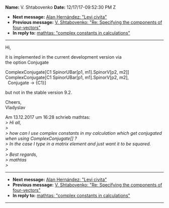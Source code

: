 **Name:** V. Shtabovenko
**Date:** 12/17/17-09:52:30 PM Z

  - **Next message:** [Alan Hernández: "Levi civita"](1367.html)
  - **Previous message:** [V. Shtabovenko: "Re: Specifying the
    components of four-vectors"](1365.html)
  - **In reply to:** [mathtas: "complex constants in
    calculations"](1363.html)

-----

Hi,  

it is implemented in the current development version via  
the option Conjugate  

ComplexConjugate[C1 SpinorUBar[p1, m1].SpinorV[p2,
m2]]  
ComplexConjugate[C1 SpinorUBar[p1, m1].SpinorV[p2,
m2],  
  Conjugate -\> {C1}]  

but not in the stable version 9.2.  

Cheers,  
Vladyslav  

Am 13.12.2017 um 16:28 schrieb mathtas:  
*\> Hi all,*  
*\>*  
*\> how can I use complex constants in my calculation which get
conjugated when using ComplexConjugate[] ?*  
*\> In the case I type in a matrix element and just want it to be
squared.*  
*\>*  
*\> Best regards,*  
*\> mathtas*  
*\>*  

-----

  - **Next message:** [Alan Hernández: "Levi civita"](1367.html)
  - **Previous message:** [V. Shtabovenko: "Re: Specifying the
    components of four-vectors"](1365.html)
  - **In reply to:** [mathtas: "complex constants in
    calculations"](1363.html)

-----

